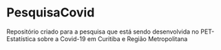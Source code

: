 # PesquisaCovid
Repositório criado para a pesquisa que está sendo desenvolvida no PET-Estatística sobre a Covid-19 em Curitiba e Região Metropolitana
